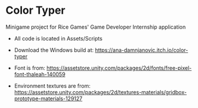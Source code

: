 # Color Typer

Minigame project for Rice Games' Game Developer Internship application

- All code is located in Assets/Scripts

- Download the Windows build at: https://ana-damnjanovic.itch.io/color-typer

- Font is from: https://assetstore.unity.com/packages/2d/fonts/free-pixel-font-thaleah-140059

- Environment textures are from: https://assetstore.unity.com/packages/2d/textures-materials/gridbox-prototype-materials-129127
